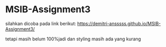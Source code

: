 # MSIB-Assignment3


silahkan dicoba pada link berikut:  https://demitri-ansssss.github.io/MSIB-Assignment3/


tetapi masih belum 100%jadi dan styling masih ada yang kurang

